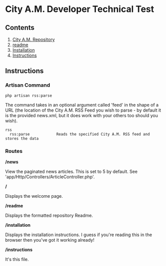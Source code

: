 # City A.M. Developer Technical Test

## Contents

1. [City A.M. Repository](https://github.com/mstnorris/CityAM)
2. [readme](readme.md)
3. [Installation](installation.md)
4. [Instructions](instructions.md)

## Instructions

### Artisan Command

```
php artisan rss:parse
```

The command takes in an optional argument called 'feed' in the shape of a URL (the location of the City A.M. RSS Feed you wish to parse - by default it is the provided news.xml, but it does work with your others too should you wish).

```
rss
  rss:parse            Reads the specified City A.M. RSS feed and stores the data
```

### Routes

**/news**

View the paginated news articles. This is set to 5 by default. See 'app/Http/Controllers/ArticleController.php'. 

**/**

Displays the welcome page.

**/readme**

Displays the formatted repository Readme.

**/installation**

Displays the installation instructions. I guess if you're reading this in the browser then you've got it working already!

**/instructions**

It's this file.